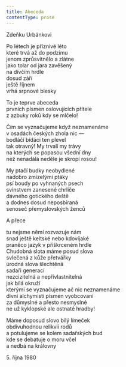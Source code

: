 ```yaml
---
title: Abeceda
contentType: prose
---
```


<section>

Zdeňku Urbánkovi

Po létech je příznivé léto  
které trvá až do podzimu  
jenom zprůsvitnělo a zlátne  
jako tolar od jara zavěšený  
na dívčím hrdle  
dosud září  
ještě říjnem  
vrhá srpnové blesky

To je teprve abeceda  
prvních písmen oslovujících přítele  
z azbuky roků kdy se mlčelo!

Čím se vyznačujeme když neznamenáme  
v osadách českých zhola nic —  
bodláčí bídáci ten plevel  
tak otravný! My trvalí my trávy  
na kterých se popasou všední dny  
než nenadálá neděle je skropí rosou!

My ptačí budky neobydlené  
nadobro zmizelými ptáky  
psí boudy po vyhnaných psech  
svinstvem zanesené chrliče  
dávného gotického deště  
a dodnes dosud neposbíraná  
senoseč přemyslovských ženců

A přece

tu nejsme němí rozvazuje nám  
snad ještě keltské nebo kdovíjaké  
praněco jazyk v přiškrceném hrdle  
Chudobná slota máme posud slova  
svlečená z kůže přetvářky  
úrodná slova šlechtěná  
sadaři generací  
nezcizitelná a nepřivlastnitelná  
jak bílá okruží  
kterými se vyznačujeme ač nic neznamenáme  
divní alchymisti písmen vyobcovaní  
za důmyslné a přesto nesmyslné  
ne už kyklopské ale ostnaté hradby!

Máme doposud slovo bílý límeček  
obdivuhodnou relikvii rodů  
a potulujeme se kolem sadařských bud  
kde se debatuje o moru včel  
a nedbá na královny

5\. října 1980

</section>
